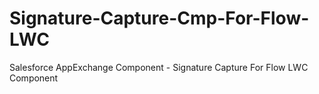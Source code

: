 # Signature-Capture-Cmp-For-Flow-LWC
Salesforce AppExchange Component - Signature Capture For Flow LWC Component
